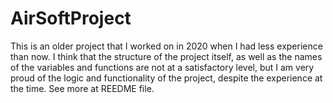 # AirSoftProject
This is an older project that I worked on in 2020 when I had less experience than now. I think that the structure of the project itself, as well as the names of the variables and functions are not at a satisfactory level, but I am very proud of the logic and functionality of the project, despite the experience at the time. See more at REEDME file.
